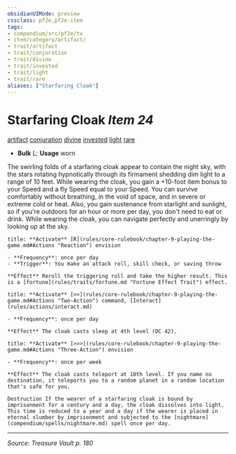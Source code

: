 ```yaml
---
obsidianUIMode: preview
cssclass: pf2e,pf2e-item
tags:
- compendium/src/pf2e/tv
- item/category/artifact/
- trait/artifact
- trait/conjuration
- trait/divine
- trait/invested
- trait/light
- trait/rare
aliases: ["Starfaring Cloak"]
---
```

# Starfaring Cloak *Item 24*  
[artifact](artifact-gmg.md "Artifact Item Trait")  [conjuration](conjuration.md "Conjuration School Trait")  [divine](divine.md "Divine Tradition Trait")  [invested](invested.md "Invested Item Trait")  [light](Reference/Rules/Traits/light.md "Light Effect Trait")  [rare](rare.md "Rare Rarity Trait")  

- **Bulk** L; **Usage** worn

The swirling folds of a starfaring cloak appear to contain the night sky, with the stars rotating hypnotically through its firmament shedding dim light to a range of 10 feet. While wearing the cloak, you gain a +10-foot item bonus to your Speed and a fly Speed equal to your Speed. You can survive comfortably without breathing, in the void of space, and in severe or extreme cold or heat. Also, you gain sustenance from starlight and sunlight, so if you're outdoors for an hour or more per day, you don't need to eat or drink. While wearing the cloak, you can navigate perfectly and unerringly by looking up at the sky.

```ad-embed-ability
title: **Activate** [R](rules/core-rulebook/chapter-9-playing-the-game.md#Actions "Reaction") envision

- **Frequency**: once per day
- **Trigger**: You make an attack roll, skill check, or saving throw

**Effect** Reroll the triggering roll and take the higher result. This is a [fortune](rules/traits/fortune.md "Fortune Effect Trait") effect.
```

```ad-embed-ability
title: **Activate** [>>](rules/core-rulebook/chapter-9-playing-the-game.md#Actions "Two-Action") command, [Interact](rules/actions/interact.md)

- **Frequency**: once per day

**Effect** The cloak casts sleep at 4th level (DC 42).
```

```ad-embed-ability
title: **Activate** [>>>](rules/core-rulebook/chapter-9-playing-the-game.md#Actions "Three-Action") envision

- **Frequency**: once per week

**Effect** The cloak casts teleport at 10th level. If you name no destination, it teleports you to a random planet in a random location that's safe for you.

Destruction If the wearer of a starfaring cloak is bound by imprisonment for a century and a day, the cloak dissolves into light. This time is reduced to a year and a day if the wearer is placed in eternal slumber by imprisonment and subjected to the [nightmare](compendium/spells/nightmare.md) spell once per day.
```


---
*Source: Treasure Vault p. 180*